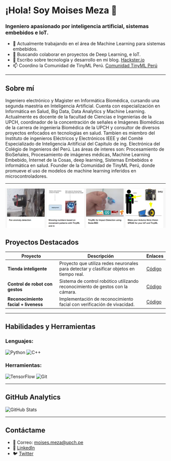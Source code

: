 <!--
**MSMRo/MSMRo** is a ✨ _special_ ✨ repository because its `README.md` (this file) appears on your GitHub profile.

Here are some ideas to get you started:

- 🔭 I’m currently working on ...
- 🌱 I’m currently learning ...
- 👯 I’m looking to collaborate on ...
- 🤔 I’m looking for help with ...
- 💬 Ask me about ...
- 📫 How to reach me: ...
- 😄 Pronouns: ...
- ⚡ Fun fact: ...
-->


# ¡Hola! Soy Moises Meza 👋

### Ingeniero apasionado por inteligencia artificial, sistemas embebidos e IoT.

- 🔭 Actualmente trabajando en el área de Machine Learning para sistemas embebidos.
- 👯 Buscando colaborar en proyectos de Deep Learning, e IoT.
- 📝 Escribo sobre tecnología y desarrollo en mi blog. [Hackster.io](https://www.hackster.io/moisesstevend)
- 📫 Coordino la Comunidad de TinyML Perú. [Comunidad TinyML Perú](https://www.facebook.com/tinymlperu/)

---
## Sobre mí

Ingeniero electrónico y Magister en Informática Biomédica, cursando una segunda maestria en Inteligencia Artificial. Cuenta con especialización en Informática en Salud, Big Data, Data Analytics y Machine Learning. Actualmente es docente de la facultad de Ciencias e Ingenierias de la UPCH, coordinador de la concentración de señales e Imágenes Biomédicas de la carrera de ingenieria Biomédica de la UPCH y consultor de diversos proyectos enfocados en tecnologias en salud. Tambien es miembro del Instituto de ingenieros Eléctricos y Electrónicos IEEE y del Comité Especializado de Inteligencia Aritificial del Capitulo de ing. Electrónica del Colégio de Ingenieros del Perú. Las áreas de interes son: Procesamiento de BioSeñales, Procesamiento de imágenes médicas, Machine Learning Embebido, Internet de la Cosas, deep learning, Sistemas Embebidos e informática en salud. Founder de la Comunidad de TinyML Perú, donde promueve el uso de modelos de machine learning inferidos en microcontroladores.

---

![Proyectos](img/projectos_moises.PNG)

## Proyectos Destacados

| Proyecto | Descripción | Enlaces |
|----------|-------------|---------|
| **Tienda inteligente** | Proyecto que utiliza redes neuronales para detectar y clasificar objetos en tiempo real. | [Código](https://github.com/MSMRo/Tienda-Inteligente) |
| **Control de robot con gestos** | Sistema de control robótico utilizando reconocimiento de gestos con la cámara. | [Código](https://github.com/MSMRo/Control-Robot-Gestos) |
| **Reconocimiento facial + liveness** | Implementación de reconocimiento facial con verificación de vivacidad. | [Código](https://github.com/MSMRo/Reconocimiento-Facial-Liveness) |

---

## Habilidades y Herramientas

### Lenguajes:

![Python](https://img.shields.io/badge/-Python-3776AB?logo=python&logoColor=white&style=flat)
![C++](https://img.shields.io/badge/-C++-00599C?logo=c%2B%2B&logoColor=white&style=flat)

### Herramientas:

![TensorFlow](https://img.shields.io/badge/-TensorFlow-FF6F00?logo=tensorflow&logoColor=white&style=flat)
![Git](https://img.shields.io/badge/-Git-F05032?logo=git&logoColor=white&style=flat)

---

## GitHub Analytics

![GitHub Stats](https://github-readme-stats.vercel.app/api?username=MSMRo&show_icons=true&theme=radical)

---

## Contáctame

- 📧 Correo: moises.meza@upch.pe
- 💼 [LinkedIn](https://www.linkedin.com/in/moises-meza-rodriguez/)
- 🐦 [Twitter](https://x.com/moisesm56944895)

